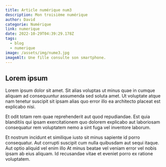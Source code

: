 ```yaml
---
title: Article numérique num3
description: Mon troisième numérique
author: David
categorie: Numérique
link: numerique
date: 2022-10-29T04:39:29.178Z
tags:
  - blog
  - numerique
image: /assets/img/nume3.jpg
imageAlt: Une fille consulte son smartphone.
---
```

## L﻿orem ipsum

<!--StartFragment-->

Lorem ipsum dolor sit amet. Sit alias voluptas ut minus quae in cumque aliquam ad consequuntur assumenda sed soluta amet. Ut voluptate atque nam tenetur suscipit sit ipsam alias quo error illo ea architecto placeat est explicabo nisi.

Et odit totam rem quae reprehenderit aut quod repudiandae. Est quia blanditiis qui ipsam exercitationem quo dolorem explicabo aut laboriosam consequatur rem voluptatem nemo a sint fuga vel inventore laborum.

Et nostrum incidunt et similique iusto sit minus sapiente id porro consequatur. Aut corrupti suscipit cum nulla quibusdam aut sequi itaque. Aut optio aliquid vel enim illo At minus beatae vel veniam error vel nobis ipsam ab eius aliquam. Id recusandae vitae et eveniet porro ex ratione voluptatem.

<!--EndFragment-->